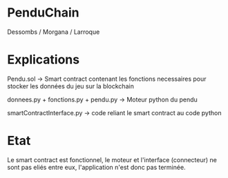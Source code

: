 # PenduChain
Dessombs / Morgana / Larroque

# Explications

Pendu.sol -> Smart contract contenant les fonctions necessaires pour stocker les données du jeu sur la blockchain

donnees.py + fonctions.py + pendu.py -> Moteur python du pendu

smartContractInterface.py -> code reliant le smart contract au code python

# Etat

Le smart contract est fonctionnel, le moteur et l'interface (connecteur) ne sont pas eliés entre eux, l'application n'est donc pas terminée.

